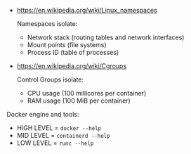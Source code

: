 * https://en.wikipedia.org/wiki/Linux_namespaces
  
  Namespaces isolate:
  * Network stack (routing tables and network interfaces)
  * Mount points (file systems)
  * Process ID (table of processes)
* https://en.wikipedia.org/wiki/Cgroups
  
  Control Groups isolate:
  * CPU usage (100 millicores per container)
  * RAM usage (100 MiB per container)

Docker engine and tools:
  * HIGH LEVEL = `docker --help`
  * MID LEVEL = `containerd --help`
  * LOW LEVEL = `runc --help`
